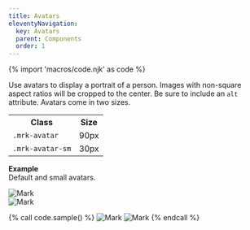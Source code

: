 ```yaml
---
title: Avatars
eleventyNavigation:
  key: Avatars
  parent: Components
  order: 1
---
```


{% import 'macros/code.njk' as code %}

Use avatars to display a portrait of a person. Images with non-square aspect ratios will be cropped to the center. Be sure to include an `alt` attribute. Avatars come in two sizes.

<table class="doc-table">
  <tr>
    <th>Class</th>
    <th>Size</th>
  </tr>
  <tr>
    <td><code>.mrk-avatar</code></td>
    <td>90px</td>
  </tr>
  <tr>
    <td><code>.mrk-avatar-sm</code></td>
    <td>30px</td>
  </tr>
</table>

**Example**  
Default and small avatars.

<div class="doc-example doc-flow">
  <div class="doc-flex">
    <img class="mrk-avatar" src="/assets/images/mark.jpg" alt="Mark">
  </div>
  <div class="doc-flex">
    <img class="mrk-avatar-sm" src="/assets/images/mark.jpg" alt="Mark">
  </div>
</div>

{% call code.sample() %}
<img class="mrk-avatar" src="mark.jpg" alt="Mark">
<img class="mrk-avatar-sm" src="mark.jpg" alt="Mark">
{% endcall %}